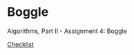 Boggle
======

Algorithms, Part II - Assignment 4: Boggle

[Checklist](http://coursera.cs.princeton.edu/algs4/checklists/boggle.html)